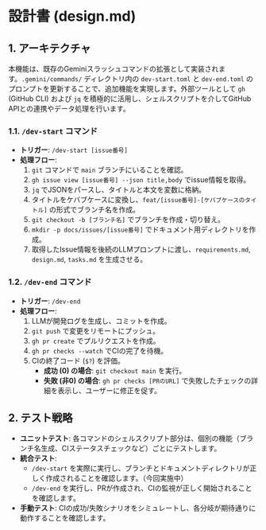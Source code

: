 # 設計書 (design.md)

## 1. アーキテクチャ

本機能は、既存のGeminiスラッシュコマンドの拡張として実装されます。`.gemini/commands/` ディレクトリ内の `dev-start.toml` と `dev-end.toml` のプロンプトを更新することで、追加機能を実現します。外部ツールとして `gh` (GitHub CLI) および `jq` を積極的に活用し、シェルスクリプトを介してGitHub APIとの連携やデータ処理を行います。

### 1.1. `/dev-start` コマンド

- **トリガー**: `/dev-start [issue番号]`
- **処理フロー**:
    1.  `git` コマンドで `main` ブランチにいることを確認。
    2.  `gh issue view [issue番号] --json title,body` でissue情報を取得。
    3.  `jq` でJSONをパースし、タイトルと本文を変数に格納。
    4.  タイトルをケバブケースに変換し、`feat/[issue番号]-[ケバブケースのタイトル]` の形式でブランチ名を作成。
    5.  `git checkout -b [ブランチ名]` でブランチを作成・切り替え。
    6.  `mkdir -p docs/issues/[issue番号]` でドキュメント用ディレクトリを作成。
    7.  取得したIssue情報を後続のLLMプロンプトに渡し、`requirements.md`, `design.md`, `tasks.md` を生成させる。

### 1.2. `/dev-end` コマンド

- **トリガー**: `/dev-end`
- **処理フロー**:
    1.  LLMが開発ログを生成し、コミットを作成。
    2.  `git push` で変更をリモートにプッシュ。
    3.  `gh pr create` でプルリクエストを作成。
    4.  `gh pr checks --watch` でCIの完了を待機。
    5.  CIの終了コード (`$?`) を評価。
        - **成功 (0) の場合**: `git checkout main` を実行。
        - **失敗 (非0) の場合**: `gh pr checks [PRのURL]` で失敗したチェックの詳細を表示し、ユーザーに修正を促す。

## 2. テスト戦略

- **ユニットテスト**: 各コマンドのシェルスクリプト部分は、個別の機能（ブランチ名生成、CIステータスチェックなど）ごとにテストします。
- **統合テスト**:
    - `/dev-start` を実際に実行し、ブランチとドキュメントディレクトリが正しく作成されることを確認します。（今回実施中）
    - `/dev-end` を実行し、PRが作成され、CIの監視が正しく開始されることを確認します。
- **手動テスト**: CIの成功/失敗シナリオをシミュレートし、各分岐が期待通りに動作することを確認します。